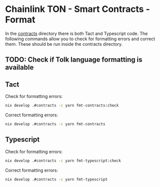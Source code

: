 # Chainlink TON - Smart Contracts - Format

In the [contracts](../../contracts/) directory there is both Tact and Typescript code. The following commands allow you to check for formatting errors and correct them. These should be run inside the contracts directory.

## TODO: Check if Tolk language formatting is available

## Tact

Check for formatting errors:
```bash
nix develop .#contracts -c yarn fmt-contracts:check
```
Correct formatting errors:
```bash
nix develop .#contracts -c yarn fmt-contracts
```

## Typescript
Check for formatting errors:
```bash
nix develop .#contracts -c yarn fmt-typescript:check
```
Correct formatting errors:
```bash
nix develop .#contracts -c yarn fmt-typescript
```


